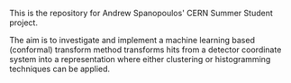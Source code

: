 This is the repository for Andrew Spanopoulos' CERN Summer Student project.

The aim is to investigate and implement a machine learning based (conformal) transform method transforms hits from a detector coordinate system into a representation where either clustering or histogramming techniques can be applied.
